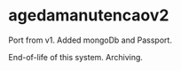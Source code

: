 # agedamanutencaov2
Port from v1. Added mongoDb and Passport.

End-of-life of this system. Archiving.
